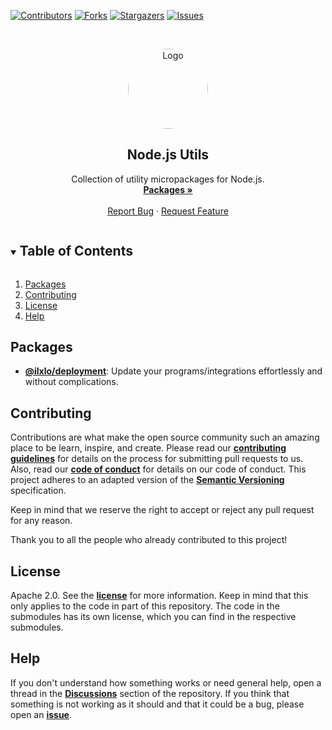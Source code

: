 <!-- PROJECT SHIELDS -->
[![Contributors][contributors-shield]][contributors-url]
[![Forks][forks-shield]][forks-url]
[![Stargazers][stars-shield]][stars-url]
[![Issues][issues-shield]][issues-url]

<!-- PROJECT LOGO -->
<br />
<p align="center">
  <a href="https://github.com/ilxlo/node.js-utils">
    <img src="https://avatars.githubusercontent.com/u/34041493" alt="Logo" width="128" height="128" style="border-radius: 50%;">
  </a>

  <h2 align="center">Node.js Utils</h3>

  <p align="center">
    Collection of utility micropackages for Node.js.
    <br />
    <a href="https://github.com/ilxlo/node.js-utils#packages"><strong>Packages »</strong></a>
    <br />
    <br />
    <a href="https://github.com/ilxlo/node.js-utils/issues">Report Bug</a> 
    ·
    <a href="https://github.com/ilxlo/node.js-utils/issues">Request Feature</a>
  </p>
</p>



<!-- TABLE OF CONTENTS -->
<details open="open">
  <summary><h2 style="display: inline-block">Table of Contents</h2></summary>
  <ol>
    <li><a href="#packages">Packages</a></li>
    <li><a href="#contributing">Contributing</a></li>
    <li><a href="#license">License</a></li>
    <li><a href="#help">Help</a></li>
  </ol>
</details>



<!-- PACKAGES -->
## Packages

- **[@ilxlo/deployment](/deployment)**: Update your programs/integrations effortlessly and without complications.



<!-- CONTRIBUTING -->
## Contributing

Contributions are what make the open source community such an amazing place to be learn, inspire, and create. Please read our **[contributing guidelines](.github/CONTRIBUTING.md)** for details on the process for submitting pull requests to us. Also, read our **[code of conduct](.github/CODE_OF_CONDUCT.md)** for details on our code of conduct. This project adheres to an adapted version of the **[Semantic Versioning](.github/COMMIT_CONVENTION.md)** specification.

Keep in mind that we reserve the right to accept or reject any pull request for any reason.

Thank you to all the people who already contributed to this project!



<!-- LICENSE -->
## License

Apache 2.0. See the **[license](LICENSE)** for more information. Keep in mind that this only applies to the code in part of this repository. The code in the submodules has its own license, which you can find in the respective submodules.



<!-- HELP -->

## Help

If you don't understand how something works or need general help, open a thread in the **[Discussions](https://github.com/ilxlo/node.js-utils/discussions)** section of the repository. If you think that something is not working as it should and that it could be a bug, please open an **[issue](https://github.com/ilxlo/node.js-utils/issues/new/choose)**.



<!-- MARKDOWN LINKS & IMAGES -->
[contributors-shield]: https://img.shields.io/github/contributors/ilxlo/node.js-utils.svg?style=for-the-badge
[contributors-url]: https://github.com/ilxlo/node.js-utils/graphs/contributors
[forks-shield]: https://img.shields.io/github/forks/ilxlo/node.js-utils.svg?style=for-the-badge
[forks-url]: https://github.com/ilxlo/node.js-utils/network/members
[stars-shield]: https://img.shields.io/github/stars/ilxlo/node.js-utils.svg?style=for-the-badge
[stars-url]: https://github.com/ilxlo/node.js-utils/stargazers
[issues-shield]: https://img.shields.io/github/issues/ilxlo/node.js-utils.svg?style=for-the-badge
[issues-url]: https://github.com/ilxlo/node.js-utils/issues
[license-shield]: https://img.shields.io/github/license/ilxlo/node.js-utils.svg?style=for-the-badge
[license-url]: https://github.com/ilxlo/node.js-utils/blob/master/LICENSE
